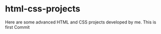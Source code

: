 # html-css-projects
Here are some advanced HTML and CSS projects developed by me.
This is first Commit